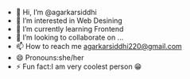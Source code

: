 - 👋 Hi, I’m @agarkarsiddhi
- 👀 I’m interested in Web Desining
- 🌱 I’m currently learning Frontend 
- 💞️ I’m looking to collaborate on ...
- 📫 How to reach me agarkarsiddhi220@gmail.com
- 😄 Pronouns:she/her
- ⚡ Fun fact:I am very coolest person 😁

<!---
agarkarsiddhi/agarkarsiddhi is a ✨ special ✨ repository because its `README.md` (this file) appears on your GitHub profile.
You can click the Preview link to take a look at your changes.
--->
